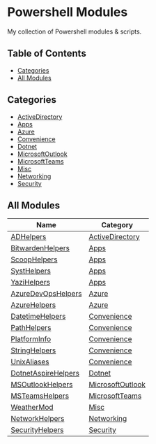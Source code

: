 # Powershell Modules <!-- omit in toc -->

My collection of Powershell modules & scripts.

## Table of Contents <!-- omit in toc -->

- [Categories](#categories)
- [All Modules](#all-modules)

## Categories

<!-- BEGIN CATEGORIES -->
- [ActiveDirectory](./modules/ActiveDirectory)
- [Apps](./modules/Apps)
- [Azure](./modules/Azure)
- [Convenience](./modules/Convenience)
- [Dotnet](./modules/Dotnet)
- [MicrosoftOutlook](./modules/MicrosoftOutlook)
- [MicrosoftTeams](./modules/MicrosoftTeams)
- [Misc](./modules/Misc)
- [Networking](./modules/Networking)
- [Security](./modules/Security)
<!-- END CATEGORIES -->

## All Modules

<!-- BEGIN MODULES -->
| Name | Category |
|------|----------|
| [ADHelpers](./modules/ActiveDirectory/ADHelpers) | [ActiveDirectory](./modules/ActiveDirectory) |
| [BitwardenHelpers](./modules/Apps/BitwardenHelpers) | [Apps](./modules/Apps) |
| [ScoopHelpers](./modules/Apps/ScoopHelpers) | [Apps](./modules/Apps) |
| [SystHelpers](./modules/Apps/SystHelpers) | [Apps](./modules/Apps) |
| [YaziHelpers](./modules/Apps/YaziHelpers) | [Apps](./modules/Apps) |
| [AzureDevOpsHelpers](./modules/Azure/AzureDevOpsHelpers) | [Azure](./modules/Azure) |
| [AzureHelpers](./modules/Azure/AzureHelpers) | [Azure](./modules/Azure) |
| [DatetimeHelpers](./modules/Convenience/DatetimeHelpers) | [Convenience](./modules/Convenience) |
| [PathHelpers](./modules/Convenience/PathHelpers) | [Convenience](./modules/Convenience) |
| [PlatformInfo](./modules/Convenience/PlatformInfo) | [Convenience](./modules/Convenience) |
| [StringHelpers](./modules/Convenience/StringHelpers) | [Convenience](./modules/Convenience) |
| [UnixAliases](./modules/Convenience/UnixAliases) | [Convenience](./modules/Convenience) |
| [DotnetAspireHelpers](./modules/Dotnet/DotnetAspireHelpers) | [Dotnet](./modules/Dotnet) |
| [MSOutlookHelpers](./modules/MicrosoftOutlook/MSOutlookHelpers) | [MicrosoftOutlook](./modules/MicrosoftOutlook) |
| [MSTeamsHelpers](./modules/MicrosoftTeams/MSTeamsHelpers) | [MicrosoftTeams](./modules/MicrosoftTeams) |
| [WeatherMod](./modules/Misc/WeatherMod) | [Misc](./modules/Misc) |
| [NetworkHelpers](./modules/Networking/NetworkHelpers) | [Networking](./modules/Networking) |
| [SecurityHelpers](./modules/Security/SecurityHelpers) | [Security](./modules/Security) |
<!-- END MODULES -->

